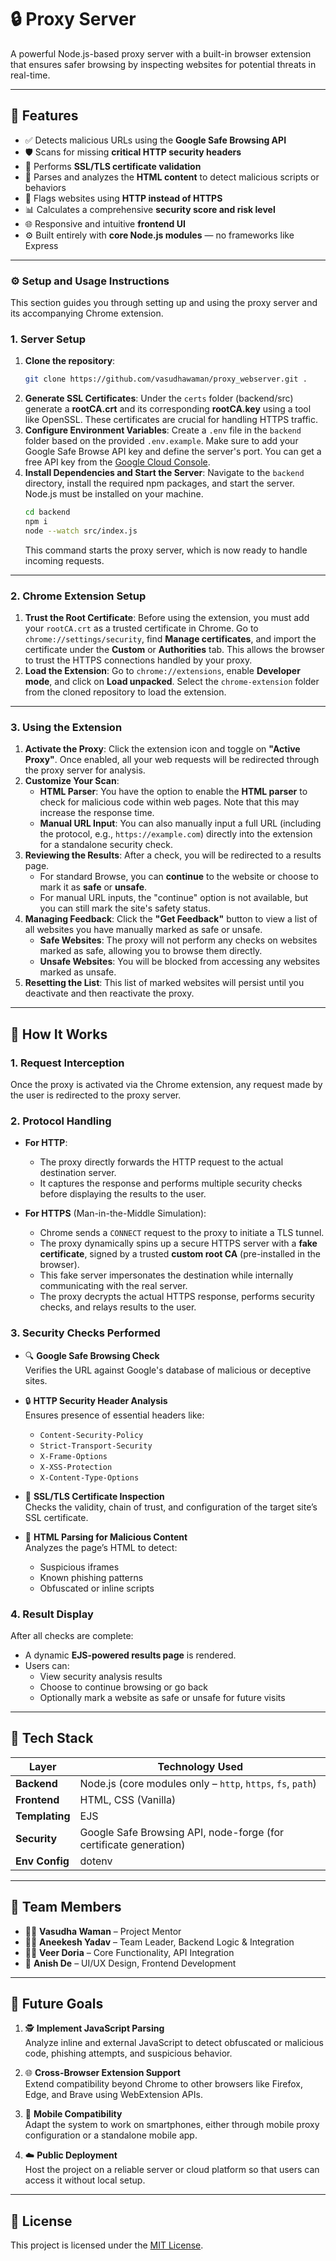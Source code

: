 # 🔒 Proxy Server

A powerful Node.js-based proxy server with a built-in browser extension that ensures safer browsing by inspecting websites for potential threats in real-time.

---

## 📌 Features

- ✅ Detects malicious URLs using the **Google Safe Browsing API**
- 🛡️ Scans for missing **critical HTTP security headers**
- 🔐 Performs **SSL/TLS certificate validation**
- 🧬 Parses and analyzes the **HTML content** to detect malicious scripts or behaviors
- 🚫 Flags websites using **HTTP instead of HTTPS**
- 📊 Calculates a comprehensive **security score and risk level**
- 🌐 Responsive and intuitive **frontend UI**
- ⚙️ Built entirely with **core Node.js modules** — no frameworks like Express

---
### ⚙️ Setup and Usage Instructions

This section guides you through setting up and using the proxy server and its accompanying Chrome extension.
### **1. Server Setup**

1.  **Clone the repository**:
    ```bash
    git clone https://github.com/vasudhawaman/proxy_webserver.git .
    ```
2.  **Generate SSL Certificates**:
    Under the `certs` folder (backend/src) generate a **rootCA.crt** and its corresponding **rootCA.key** using a tool like OpenSSL. These certificates are crucial for handling HTTPS traffic.
3.  **Configure Environment Variables**:
    Create a `.env` file in the `backend` folder based on the provided `.env.example`. Make sure to add your Google Safe Browse API key and define the server's port. You can get a free API key from the [Google Cloud Console](https://console.cloud.google.com).
4.  **Install Dependencies and Start the Server**:
    Navigate to the `backend` directory, install the required npm packages, and start the server. Node.js must be installed on your machine.
    ```bash
    cd backend
    npm i
    node --watch src/index.js
    ```
    This command starts the proxy server, which is now ready to handle incoming requests.

---

### **2. Chrome Extension Setup**

1.  **Trust the Root Certificate**:
    Before using the extension, you must add your `rootCA.crt` as a trusted certificate in Chrome. Go to `chrome://settings/security`, find **Manage certificates**, and import the certificate under the **Custom** or **Authorities** tab. This allows the browser to trust the HTTPS connections handled by your proxy.
2.  **Load the Extension**:
    Go to `chrome://extensions`, enable **Developer mode**, and click on **Load unpacked**. Select the `chrome-extension` folder from the cloned repository to load the extension.

---

### **3. Using the Extension**

1.  **Activate the Proxy**:
    Click the extension icon and toggle on **"Active Proxy"**. Once enabled, all your web requests will be redirected through the proxy server for analysis.
2.  **Customize Your Scan**:
    * **HTML Parser**: You have the option to enable the **HTML parser** to check for malicious code within web pages. Note that this may increase the response time.
    * **Manual URL Input**: You can also manually input a full URL (including the protocol, e.g., `https://example.com`) directly into the extension for a standalone security check.
3.  **Reviewing the Results**:
    After a check, you will be redirected to a results page.
    * For standard Browse, you can **continue** to the website or choose to mark it as **safe** or **unsafe**.
    * For manual URL inputs, the "continue" option is not available, but you can still mark the site's safety status.
4.  **Managing Feedback**:
    Click the **"Get Feedback"** button to view a list of all websites you have manually marked as safe or unsafe.
    * **Safe Websites**: The proxy will not perform any checks on websites marked as safe, allowing you to browse them directly.
    * **Unsafe Websites**: You will be blocked from accessing any websites marked as unsafe.
5.  **Resetting the List**:
    This list of marked websites will persist until you deactivate and then reactivate the proxy.
---

## 🧪 How It Works

### 1. Request Interception

Once the proxy is activated via the Chrome extension, any request made by the user is redirected to the proxy server.

### 2. Protocol Handling

- **For HTTP**:
  - The proxy directly forwards the HTTP request to the actual destination server.
  - It captures the response and performs multiple security checks before displaying the results to the user.

- **For HTTPS** (Man-in-the-Middle Simulation):
  - Chrome sends a `CONNECT` request to the proxy to initiate a TLS tunnel.
  - The proxy dynamically spins up a secure HTTPS server with a **fake certificate**, signed by a trusted **custom root CA** (pre-installed in the browser).
  - This fake server impersonates the destination while internally communicating with the real server.
  - The proxy decrypts the actual HTTPS response, performs security checks, and relays results to the user.

### 3. Security Checks Performed

- 🔍 **Google Safe Browsing Check**  
  Verifies the URL against Google's database of malicious or deceptive sites.

- 🔒 **HTTP Security Header Analysis**  
  Ensures presence of essential headers like:
  - `Content-Security-Policy`
  - `Strict-Transport-Security`
  - `X-Frame-Options`
  - `X-XSS-Protection`
  - `X-Content-Type-Options`

- 🔐 **SSL/TLS Certificate Inspection**  
  Checks the validity, chain of trust, and configuration of the target site’s SSL certificate.

- 🧠 **HTML Parsing for Malicious Content**  
  Analyzes the page’s HTML to detect:
  - Suspicious iframes
  - Known phishing patterns
  - Obfuscated or inline scripts

### 4. Result Display

After all checks are complete:
- A dynamic **EJS-powered results page** is rendered.
- Users can:
  - View security analysis results
  - Choose to continue browsing or go back
  - Optionally mark a website as safe or unsafe for future visits

---

## 🧰 Tech Stack

| Layer       | Technology Used                                               |
|-------------|---------------------------------------------------------------|
| **Backend** | Node.js (core modules only – `http`, `https`, `fs`, `path`)   |
| **Frontend**| HTML, CSS (Vanilla)                                           |
| **Templating** | EJS                                                        |
| **Security**| Google Safe Browsing API, node-forge (for certificate generation) |
| **Env Config** | dotenv                                                     |

---

## 👥 Team Members

- 👨‍🏫 **Vasudha Waman** – Project Mentor  
- 🧑‍💻 **Aneekesh Yadav** – Team Leader, Backend Logic & Integration  
- 🧑‍💻 **Veer Doria** – Core Functionality, API Integration  
- 🎨 **Anish De** – UI/UX Design, Frontend Development

---

## 🚀 Future Goals

1. 🕵️ **Implement JavaScript Parsing**  
   Analyze inline and external JavaScript to detect obfuscated or malicious code, phishing attempts, and suspicious behavior.

2. 🌐 **Cross-Browser Extension Support**  
   Extend compatibility beyond Chrome to other browsers like Firefox, Edge, and Brave using WebExtension APIs.

3. 📱 **Mobile Compatibility**  
   Adapt the system to work on smartphones, either through mobile proxy configuration or a standalone mobile app.

4. ☁️ **Public Deployment**  
   Host the project on a reliable server or cloud platform so that users can access it without local setup.


---

## 📄 License

This project is licensed under the [MIT License](./LICENSE).
